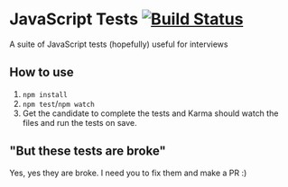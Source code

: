 # JavaScript Tests [![Build Status](https://travis-ci.org/anadobrasinovic/javascript-tests.svg?branch=master)](https://travis-ci.org/anadobrasinovic/javascript-tests)

A suite of JavaScript tests (hopefully) useful for interviews

## How to use
1. `npm install`
2. `npm test`/`npm watch`
3. Get the candidate to complete the tests and Karma should watch the files and run the tests on save.

## "But these tests are broke"
Yes, yes they are broke. I need you to fix them and make a PR :)
